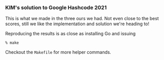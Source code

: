 ### KIM's solution to Google Hashcode 2021
This is what we made in the three ours we had. Not even close to the best
scores, still we like the implementation and solution we're heading to!

Reproducing the results is as close as installing Go and issuing
```
% make
```

Checkout the `Makefile` for more helper commands.

